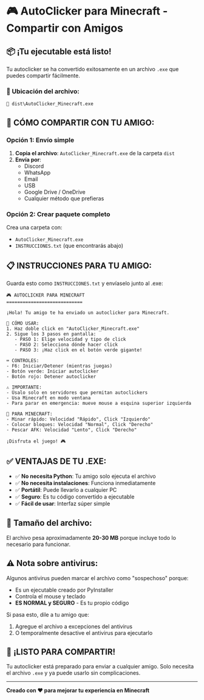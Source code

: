 # 🎮 AutoClicker para Minecraft - Compartir con Amigos

## 📦 ¡Tu ejecutable está listo!

Tu autoclicker se ha convertido exitosamente en un archivo `.exe` que puedes compartir fácilmente.

### 📁 Ubicación del archivo:
```
📂 dist\AutoClicker_Minecraft.exe
```

## 🤝 **CÓMO COMPARTIR CON TU AMIGO:**

### Opción 1: Envío simple
1. **Copia el archivo**: `AutoClicker_Minecraft.exe` de la carpeta `dist`
2. **Envía por**:
   - Discord
   - WhatsApp
   - Email
   - USB
   - Google Drive / OneDrive
   - Cualquier método que prefieras

### Opción 2: Crear paquete completo
Crea una carpeta con:
- `AutoClicker_Minecraft.exe`
- `INSTRUCCIONES.txt` (que encontrarás abajo)

## 📋 **INSTRUCCIONES PARA TU AMIGO:**

Guarda esto como `INSTRUCCIONES.txt` y envíaselo junto al .exe:

```
🎮 AUTOCLICKER PARA MINECRAFT
============================

¡Hola! Tu amigo te ha enviado un autoclicker para Minecraft.

🚀 CÓMO USAR:
1. Haz doble click en "AutoClicker_Minecraft.exe"
2. Sigue los 3 pasos en pantalla:
   - PASO 1: Elige velocidad y tipo de click
   - PASO 2: Selecciona dónde hacer click
   - PASO 3: ¡Haz click en el botón verde gigante!

⌨️ CONTROLES:
- F6: Iniciar/Detener (mientras juegas)
- Botón verde: Iniciar autoclicker
- Botón rojo: Detener autoclicker

⚠️ IMPORTANTE:
- Úsalo solo en servidores que permitan autoclickers
- Usa Minecraft en modo ventana
- Para parar en emergencia: mueve mouse a esquina superior izquierda

🎯 PARA MINECRAFT:
- Minar rápido: Velocidad "Rápido", Click "Izquierdo"
- Colocar bloques: Velocidad "Normal", Click "Derecho"  
- Pescar AFK: Velocidad "Lento", Click "Derecho"

¡Disfruta el juego! 🎮
```

## ✅ **VENTAJAS DE TU .EXE:**

- ✅ **No necesita Python**: Tu amigo solo ejecuta el archivo
- ✅ **No necesita instalaciones**: Funciona inmediatamente
- ✅ **Portátil**: Puede llevarlo a cualquier PC
- ✅ **Seguro**: Es tu código convertido a ejecutable
- ✅ **Fácil de usar**: Interfaz súper simple

## 🔧 **Tamaño del archivo:**
El archivo pesa aproximadamente **20-30 MB** porque incluye todo lo necesario para funcionar.

## ⚠️ **Nota sobre antivirus:**
Algunos antivirus pueden marcar el archivo como "sospechoso" porque:
- Es un ejecutable creado por PyInstaller
- Controla el mouse y teclado
- **ES NORMAL y SEGURO** - Es tu propio código

Si pasa esto, dile a tu amigo que:
1. Agregue el archivo a excepciones del antivirus
2. O temporalmente desactive el antivirus para ejecutarlo

## 🎉 **¡LISTO PARA COMPARTIR!**

Tu autoclicker está preparado para enviar a cualquier amigo. Solo necesita el archivo `.exe` y ya puede usarlo sin complicaciones.

---
**Creado con ❤️ para mejorar tu experiencia en Minecraft**
